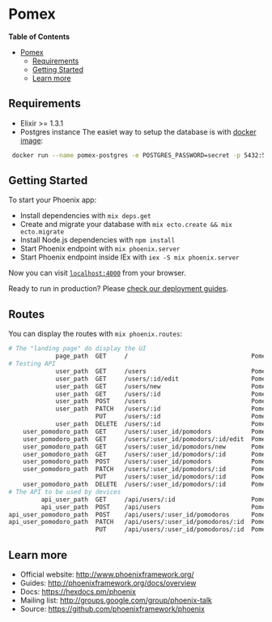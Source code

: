 # Pomex

<!-- markdown-toc start - Don't edit this section. Run M-x markdown-toc-generate-toc again -->
**Table of Contents**

- [Pomex](#pomex)
    - [Requirements](#requirements)
    - [Getting Started](#getting-started)
    - [Learn more](#learn-more)

<!-- markdown-toc end -->


## Requirements

* Elixir >= 1.3.1
* Postgres instance
  The easiet way to setup the database is with [docker image](https://hub.docker.com/_/postgres/): 
  
 ```bash
  docker run --name pomex-postgres -e POSTGRES_PASSWORD=secret -p 5432:5432 -d postgres
  ```

## Getting Started

To start your Phoenix app:

  * Install dependencies with `mix deps.get`
  * Create and migrate your database with `mix ecto.create && mix ecto.migrate`
  * Install Node.js dependencies with `npm install`
  * Start Phoenix endpoint with `mix phoenix.server`
  * Start Phoenix endpoint inside IEx with `iex -S mix phoenix.server`

Now you can visit [`localhost:4000`](http://localhost:4000) from your browser.

Ready to run in production? Please [check our deployment guides](http://www.phoenixframework.org/docs/deployment).

## Routes

You can display the routes with `mix phoenix.routes`:

```bash
# The "landing page" do display the UI
             page_path  GET     /                                  Pomex.PageController :index
# Testing API
             user_path  GET     /users                             Pomex.UserController :index
             user_path  GET     /users/:id/edit                    Pomex.UserController :edit
             user_path  GET     /users/new                         Pomex.UserController :new
             user_path  GET     /users/:id                         Pomex.UserController :show
             user_path  POST    /users                             Pomex.UserController :create
             user_path  PATCH   /users/:id                         Pomex.UserController :update
                        PUT     /users/:id                         Pomex.UserController :update
             user_path  DELETE  /users/:id                         Pomex.UserController :delete
    user_pomodoro_path  GET     /users/:user_id/pomodors           Pomex.PomodoroController :index
    user_pomodoro_path  GET     /users/:user_id/pomodors/:id/edit  Pomex.PomodoroController :edit
    user_pomodoro_path  GET     /users/:user_id/pomodors/new       Pomex.PomodoroController :new
    user_pomodoro_path  GET     /users/:user_id/pomodors/:id       Pomex.PomodoroController :show
    user_pomodoro_path  POST    /users/:user_id/pomodors           Pomex.PomodoroController :create
    user_pomodoro_path  PATCH   /users/:user_id/pomodors/:id       Pomex.PomodoroController :update
                        PUT     /users/:user_id/pomodors/:id       Pomex.PomodoroController :update
    user_pomodoro_path  DELETE  /users/:user_id/pomodors/:id       Pomex.PomodoroController :delete
# The API to be used by devices
         api_user_path  GET     /api/users/:id                     Pomex.Api.UserController :show
         api_user_path  POST    /api/users                         Pomex.Api.UserController :create
api_user_pomodoro_path  POST    /api/users/:user_id/pomodoros      Pomex.Api.PomodoroController :create
api_user_pomodoro_path  PATCH   /api/users/:user_id/pomodoros/:id  Pomex.Api.PomodoroController :update
                        PUT     /api/users/:user_id/pomodoros/:id  Pomex.Api.PomodoroController :update
```

## Learn more

  * Official website: http://www.phoenixframework.org/
  * Guides: http://phoenixframework.org/docs/overview
  * Docs: https://hexdocs.pm/phoenix
  * Mailing list: http://groups.google.com/group/phoenix-talk
  * Source: https://github.com/phoenixframework/phoenix
